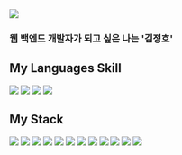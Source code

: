 <img src="https://img.shields.io/badge/jeangho293@gmail.com-EA4335?style=flat-square&logo=gmail&logoColor=white"/> 

### 웹 백엔드 개발자가 되고 싶은 나는 '김정호'



## My Languages Skill


<img src="https://img.shields.io/badge/javascript-F7DF1E?style=flat-square&logo=javascript&logoColor=black"/> <img src="https://img.shields.io/badge/typescript-3178C6?style=flat-square&logo=typescript&logoColor=white"/>  <img src="https://img.shields.io/badge/Python-3776AB?style=flat-square&logo=python&logoColor=white"/> <img src="https://img.shields.io/badge/C-A8B9CC?style=flat-square&logo=c&logoColor=white"/>

## My Stack


<img src="https://img.shields.io/badge/Node.js-339933?style=flat-square&logo=node.js&logoColor=white"/> <img src="https://img.shields.io/badge/mongodb-47A248?style=flat-square&logo=mongodb&logoColor=white"/> <img src="https://img.shields.io/badge/mysql-4479A1?style=flat-square&logo=mysql&logoColor=white"/> <img src="https://img.shields.io/badge/html5-E34F26?style=flat-square&logo=html5&logoColor=white"/> <img src="https://img.shields.io/badge/css3-1572B6?style=flat-square&logo=css3&logoColor=white"/> <img src="https://img.shields.io/badge/typescript-3178C6?style=flat-square&logo=typescript&logoColor=white"/> <img src="https://img.shields.io/badge/express-000000?style=flat-square&logo=express&logoColor=white"/> <img src="https://img.shields.io/badge/sequelize-52B0E7?style=flat-square&logo=express&logoColor=white"/> <img src="https://img.shields.io/badge/nginx-009639?style=flat-square&logo=nginx&logoColor=white"/> <img src="https://img.shields.io/badge/redis-DC382D?style=flat-square&logo=nginx&logoColor=white"/> <img src="https://img.shields.io/badge/Amazon_AWS-232F3E?style=flat-square&logo=Amazon_AWS&logoColor=white"/> <img src="https://img.shields.io/badge/jest-C21325?style=flat-square&logo=jest&logoColor=white"/> 




